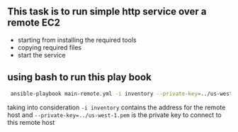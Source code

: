 ## This task is to run simple http service over a remote EC2
- starting from installing the required tools
- copying required files
- start the service 

## using bash to run this play book
```bash
 ansible-playbook main-remote.yml -i inventory --private-key=../us-west-1.pem
```
taking into consideration `-i inventory` contains the address for the remote host
and `--private-key=../us-west-1.pem` is the private key to connect to this remote host
